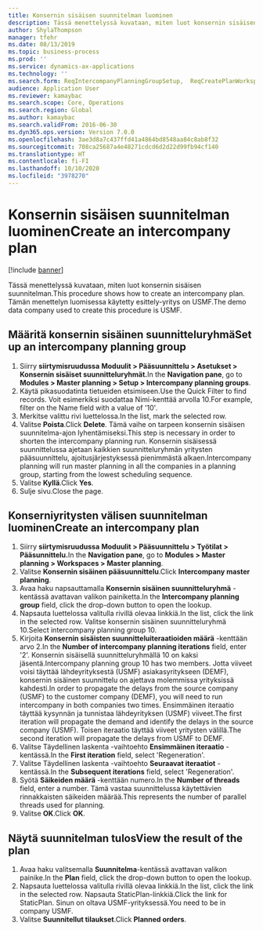 ```yaml
---
title: Konsernin sisäisen suunnitelman luominen
description: Tässä menettelyssä kuvataan, miten luot konsernin sisäisen suunnitelman.
author: ShylaThompson
manager: tfehr
ms.date: 08/13/2019
ms.topic: business-process
ms.prod: ''
ms.service: dynamics-ax-applications
ms.technology: ''
ms.search.form: ReqIntercompanyPlanningGroupSetup,  ReqCreatePlanWorkspace
audience: Application User
ms.reviewer: kamaybac
ms.search.scope: Core, Operations
ms.search.region: Global
ms.author: kamaybac
ms.search.validFrom: 2016-06-30
ms.dyn365.ops.version: Version 7.0.0
ms.openlocfilehash: 3ae3d8a7c437ffd41a4864bd8548aa84c8ab8f32
ms.sourcegitcommit: 708ca25687a4e48271cdcd6d2d22d99fb94cf140
ms.translationtype: HT
ms.contentlocale: fi-FI
ms.lasthandoff: 10/10/2020
ms.locfileid: "3978270"
---
```

# <a name="create-an-intercompany-plan"></a><span data-ttu-id="c1a14-103">Konsernin sisäisen suunnitelman luominen</span><span class="sxs-lookup"><span data-stu-id="c1a14-103">Create an intercompany plan</span></span>

[!include [banner](../../includes/banner.md)]

<span data-ttu-id="c1a14-104">Tässä menettelyssä kuvataan, miten luot konsernin sisäisen suunnitelman.</span><span class="sxs-lookup"><span data-stu-id="c1a14-104">This procedure shows how to create an intercompany plan.</span></span> <span data-ttu-id="c1a14-105">Tämän menettelyn luomisessa käytetty esittely-yritys on USMF.</span><span class="sxs-lookup"><span data-stu-id="c1a14-105">The demo data company used to create this procedure is USMF.</span></span>


## <a name="set-up-an-intercompany-planning-group"></a><span data-ttu-id="c1a14-106">Määritä konsernin sisäinen suunnitteluryhmä</span><span class="sxs-lookup"><span data-stu-id="c1a14-106">Set up an intercompany planning group</span></span> 
1. <span data-ttu-id="c1a14-107">Siirry **siirtymisruudussa** **Moduulit > Pääsuunnittelu > Asetukset > Konsernin sisäiset suunnitteluryhmät.**</span><span class="sxs-lookup"><span data-stu-id="c1a14-107">In the **Navigation pane**, go to **Modules > Master planning > Setup > Intercompany planning groups**.</span></span> 
2. <span data-ttu-id="c1a14-108">Käytä pikasuodatinta tietueiden etsimiseen.</span><span class="sxs-lookup"><span data-stu-id="c1a14-108">Use the Quick Filter to find records.</span></span> <span data-ttu-id="c1a14-109">Voit esimerkiksi suodattaa Nimi-kenttää arvolla 10.</span><span class="sxs-lookup"><span data-stu-id="c1a14-109">For example, filter on the Name field with a value of '10'.</span></span>
3. <span data-ttu-id="c1a14-110">Merkitse valittu rivi luettelossa.</span><span class="sxs-lookup"><span data-stu-id="c1a14-110">In the list, mark the selected row.</span></span>
4. <span data-ttu-id="c1a14-111">Valitse **Poista**.</span><span class="sxs-lookup"><span data-stu-id="c1a14-111">Click **Delete**.</span></span> <span data-ttu-id="c1a14-112">Tämä vaihe on tarpeen konsernin sisäisen suunnitelma-ajon lyhentämiseksi.</span><span class="sxs-lookup"><span data-stu-id="c1a14-112">This step is necessary in order to shorten the intercompany planning run.</span></span>   <span data-ttu-id="c1a14-113">Konsernin sisäisessä suunnittelussa ajetaan kaikkien suunnitteluryhmän yritysten pääsuunnittelu, ajoitusjärjestyksessä pienimmästä alkaen.</span><span class="sxs-lookup"><span data-stu-id="c1a14-113">Intercompany planning will run master planning in all the companies in a planning group, starting from the lowest scheduling sequence.</span></span>  
5. <span data-ttu-id="c1a14-114">Valitse **Kyllä**.</span><span class="sxs-lookup"><span data-stu-id="c1a14-114">Click **Yes**.</span></span>
6. <span data-ttu-id="c1a14-115">Sulje sivu.</span><span class="sxs-lookup"><span data-stu-id="c1a14-115">Close the page.</span></span>

## <a name="create-an-intercompany-plan"></a><span data-ttu-id="c1a14-116">Konserniyritysten välisen suunnitelman luominen</span><span class="sxs-lookup"><span data-stu-id="c1a14-116">Create an intercompany plan</span></span>
1. <span data-ttu-id="c1a14-117">Siirry **siirtymisruudussa** **Moduulit > Pääsuunnittelu > Työtilat > Pääsunnittelu.**</span><span class="sxs-lookup"><span data-stu-id="c1a14-117">In the **Navigation pane**, go to **Modules > Master planning > Workspaces > Master planning**.</span></span>
2. <span data-ttu-id="c1a14-118">Valitse **Konsernin sisäinen pääsuunnittelu**.</span><span class="sxs-lookup"><span data-stu-id="c1a14-118">Click **Intercompany master planning**.</span></span>  
3. <span data-ttu-id="c1a14-119">Avaa haku napsauttamalla **Konsernin sisäinen suunnitteluryhmä** -kentässä avattavan valikon painiketta.</span><span class="sxs-lookup"><span data-stu-id="c1a14-119">In the **Intercompany planning group** field, click the drop-down button to open the lookup.</span></span>
4. <span data-ttu-id="c1a14-120">Napsauta luettelossa valitulla rivillä olevaa linkkiä.</span><span class="sxs-lookup"><span data-stu-id="c1a14-120">In the list, click the link in the selected row.</span></span> <span data-ttu-id="c1a14-121">Valitse konsernin sisäinen suunnitteluryhmä 10.</span><span class="sxs-lookup"><span data-stu-id="c1a14-121">Select intercompany planning group 10.</span></span>  
5. <span data-ttu-id="c1a14-122">Kirjoita **Konsernin sisäisten suunnitteluiteraatioiden määrä** -kenttään arvo 2.</span><span class="sxs-lookup"><span data-stu-id="c1a14-122">In the **Number of intercompany planning iterations** field, enter '2'.</span></span> <span data-ttu-id="c1a14-123">Konsernin sisäisellä suunnitteluryhmällä 10 on kaksi jäsentä.</span><span class="sxs-lookup"><span data-stu-id="c1a14-123">Intercompany planning group 10 has two members.</span></span> <span data-ttu-id="c1a14-124">Jotta viiveet voisi täyttää lähdeyrityksestä (USMF) asiakasyritykseen (DEMF), konsernin sisäinen suunnittelu on ajettava molemmissa yrityksissä kahdesti.</span><span class="sxs-lookup"><span data-stu-id="c1a14-124">In order to propagate the delays from the source company (USMF) to the customer company (DEMF), you will need to run intercompany in both companies two times.</span></span> <span data-ttu-id="c1a14-125">Ensimmäinen iteraatio täyttää kysynnän ja tunnistaa lähdeyrityksen (USMF) viiveet.</span><span class="sxs-lookup"><span data-stu-id="c1a14-125">The first iteration will propagate the demand and identify the delays in the source company (USMF).</span></span> <span data-ttu-id="c1a14-126">Toisen iteraatio täyttää viiveet yritysten välillä.</span><span class="sxs-lookup"><span data-stu-id="c1a14-126">The second iteration will propagate the delays from USMF to DEMF.</span></span>  
6. <span data-ttu-id="c1a14-127">Valitse Täydellinen laskenta -vaihtoehto **Ensimmäinen iteraatio** -kentässä.</span><span class="sxs-lookup"><span data-stu-id="c1a14-127">In the **First iteration** field, select 'Regeneration'.</span></span>
7. <span data-ttu-id="c1a14-128">Valitse Täydellinen laskenta -vaihtoehto **Seuraavat iteraatiot** -kentässä.</span><span class="sxs-lookup"><span data-stu-id="c1a14-128">In the **Subsequent iterations** field, select 'Regeneration'.</span></span>
8. <span data-ttu-id="c1a14-129">Syötä **Säikeiden määrä** -kenttään numero.</span><span class="sxs-lookup"><span data-stu-id="c1a14-129">In the **Number of threads** field, enter a number.</span></span> <span data-ttu-id="c1a14-130">Tämä vastaa suunnittelussa käytettävien rinnakkaisten säikeiden määrää.</span><span class="sxs-lookup"><span data-stu-id="c1a14-130">This represents the number of parallel threads used for planning.</span></span>  
9. <span data-ttu-id="c1a14-131">Valitse **OK**.</span><span class="sxs-lookup"><span data-stu-id="c1a14-131">Click **OK**.</span></span>

## <a name="view-the-result-of-the-plan"></a><span data-ttu-id="c1a14-132">Näytä suunnitelman tulos</span><span class="sxs-lookup"><span data-stu-id="c1a14-132">View the result of the plan</span></span>
1. <span data-ttu-id="c1a14-133">Avaa haku valitsemalla **Suunnitelma**-kentässä avattavan valikon painike.</span><span class="sxs-lookup"><span data-stu-id="c1a14-133">In the **Plan** field, click the drop-down button to open the lookup.</span></span>
2. <span data-ttu-id="c1a14-134">Napsauta luettelossa valitulla rivillä olevaa linkkiä.</span><span class="sxs-lookup"><span data-stu-id="c1a14-134">In the list, click the link in the selected row.</span></span> <span data-ttu-id="c1a14-135">Napsauta StaticPlan-linkkiä.</span><span class="sxs-lookup"><span data-stu-id="c1a14-135">Click the link for StaticPlan.</span></span> <span data-ttu-id="c1a14-136">Sinun on oltava USMF-yrityksessä.</span><span class="sxs-lookup"><span data-stu-id="c1a14-136">You need to be in company USMF.</span></span>  
3. <span data-ttu-id="c1a14-137">Valitse **Suunnitellut tilaukset**.</span><span class="sxs-lookup"><span data-stu-id="c1a14-137">Click **Planned orders**.</span></span>


